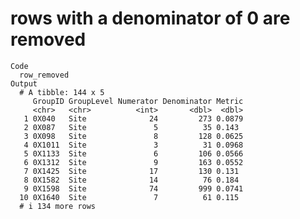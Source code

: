 # rows with a denominator of 0 are removed

    Code
      row_removed
    Output
      # A tibble: 144 x 5
         GroupID GroupLevel Numerator Denominator Metric
         <chr>   <chr>          <int>       <dbl>  <dbl>
       1 0X040   Site              24         273 0.0879
       2 0X087   Site               5          35 0.143 
       3 0X098   Site               8         128 0.0625
       4 0X1011  Site               3          31 0.0968
       5 0X1133  Site               6         106 0.0566
       6 0X1312  Site               9         163 0.0552
       7 0X1425  Site              17         130 0.131 
       8 0X1582  Site              14          76 0.184 
       9 0X1598  Site              74         999 0.0741
      10 0X1640  Site               7          61 0.115 
      # i 134 more rows

